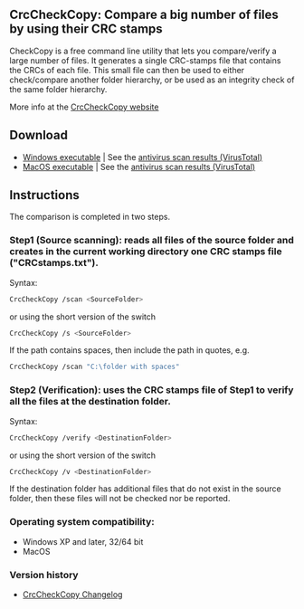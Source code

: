 ﻿## CrcCheckCopy: Compare a big number of files by using their CRC stamps

CheckCopy is a free command line utility that lets you compare/verify a large number of files. 
It generates a single CRC-stamps file that contains the CRCs of each file. 
This small file can then be used to either check/compare another folder hierarchy, or be used as an integrity check of the same folder hierarchy. 

More info at the [CrcCheckCopy website](https://www.StarMessageSoftware.com/crccheckcopy)

## Download
- [Windows executable](https://github.com/starmessage/CrcCheckCopy/raw/master/Windows/CrcCheckCopy.exe) | See the [antivirus scan results (VirusTotal)](https://www.virustotal.com/gui/url/55b511074a6b1c49e1139951f4bd00c61297977f0dd09c38d8ea7e08b26d8e54/detection)
- [MacOS executable](https://github.com/starmessage/CrcCheckCopy/raw/master/MacOS/CrcCheckCopy) | See the [antivirus scan results (VirusTotal)](https://www.virustotal.com/gui/url/7bb3be975da3cbda8dd6051810811f352877630ff0398ebfa72737e97bbf9e3d/detection)

## Instructions

The comparison is completed in two steps.

### Step1 (Source scanning): reads all files of the source folder and creates in the current working directory one CRC stamps file ("CRCstamps.txt").

Syntax:
```sh
CrcCheckCopy /scan <SourceFolder>
```
or using the short version of the switch
```sh
CrcCheckCopy /s <SourceFolder>
```
If the path contains spaces, then include the path in quotes, e.g. 
```sh
CrcCheckCopy /scan "C:\folder with spaces"
```

### Step2 (Verification): uses the CRC stamps file of Step1 to verify all the files at the destination folder.
Syntax:
```sh
CrcCheckCopy /verify <DestinationFolder>
```
or using the short version of the switch
```sh
CrcCheckCopy /v <DestinationFolder>
```
If the destination folder has additional files that do not exist in the source folder, then these files will not be checked nor be reported.


### Operating system compatibility:
- Windows XP and later, 32/64 bit
- MacOS

### Version history
- [CrcCheckCopy Changelog](https://github.com/starmessage/CrcCheckCopy/blob/master/ChangeLog.md)
